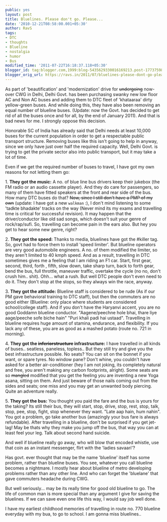 ```yaml
---
public: yes
layout: post
title: Bluelines. Please don't go. Please...
date: '2010-12-21T08:58:00.001+05:30'
author: RavS
tags:
- DTC
- thoughts
- Blueline
- nostalgia
- humor
- Bus
modified_time: '2011-07-22T16:18:37.118+05:30'
blogger_id: tag:blogger.com,1999:blog-5435629330016169213.post-1773759847955191480
blogger_orig_url: https://ravs.in/2011/07/bluelines-please-dont-go-please.html
---
```


As part of 'beautification' and 'modernization' drive for ~~undergoing~~ now-over CWG in Delhi, Delhi Govt. has been purchasing swanky new low floor AC and Non AC buses and adding them to DTC fleet of 'khataaraa' dirty yellow-green buses. And while doing this, they have also been removing an equal number of blueline buses. (Update: now the Govt. has decided to get rid of all the buses once and for all, by the end of January 2011). And that is bad news for me. I strongly oppose this decision.

Honorable SC of India has already said that Delhi needs at least 10,000 buses for the current population in order to get a respectable public transport structure. Removing buses like this isn't going to help in anyway, since we only have just over half the required capacity. Well, Delhi Govt. is trying to get the private sector also into public transport, but it may take a lot of time.

Even if we get the required number of buses to travel, I have got my own reasons for not letting them go:

1. **They got the music:** A no. of blue line bus drivers keep their jukebox (the FM radio or an audio cassette player). And they do care for passengers, so many of them have fitted speakers at the front and rear side of the bus. How many DTC buses do that? ~~Now, since I still don't have a PMP of my own~~ (update: I have got a new  `walkman` :), I don't mind listening to some 'tadkte bhadakte' tracks on the way (Never mind its my exams and travelling time is critical for successful revision). It may happen that the driver/conductor like old sad songs, which doesn't suit your genre of rock/rap/sufi. So, travelling can become pain in the ears also. But hey you get to hear some new genre, right?

2. **They got the speed:** Thanks to media, bluelines have got the #killer tag. So, govt had to force them to install 'speed limiter'. But blueline operators are very good automobile engineers. A no. of them modified the limiter, so they aren't limited to 40 kmph speed. And as a result, travelling in DTC sometimes gives me a feeling that I am riding an F1 car. Start, first gear, second, third, forth , fifth, slow down, take sharp turn, back to forth gear, bend the bus, full throttle, maneuver traffic, overtake the cycle (no no, don't crush him.. shit). Ohh... what a rush. But well DTC people don't even need to do it. They don't stop at the stops, so they always win the race, anyway.

3. **They got the attitude:** Blueline staff is considered to be rude (As if our PM gave behavioral training to DTC staff), but then the commuters are no good either (Blueline: only place where students are considered school/college staff). And if you don't have the Haryanvi accent, you are no good Goddamn blueline conductor. "Aagene/peechne hole bhai, thare liye aage/peeche sofe biche hain" "Puri khali padi hai ustaad". Travelling in blueline requires huge amount of stamina, endurance, and flexibility. If you lack any of these, you are as good as a mashed potato (route no. 721 in morning).

4. **They got the ~~inferiorstructure~~ infrastructure:** I have travelled in all kinds of buses.. seatless, paneless, topless.. But they still try and give you the best infrastructure possible. No seats? You can sit on the bonnet if you want, or spare tyres. No window pane? Don't whine, you couldn't have asked for a better air-conditioner (hey I am not joking, its completely natural and free, you aren't making any carbon footprints, alright). Some seats are so ~~mangled~~ modified that you get the feeling you are inventing a new Yoga asana, sitting on them. And just beware of those nails coming out from the sides and seats; one miss and you may get an unwanted body piercing. Quite an adventure really.

5. **They got the bus:** You thought you paid the fare and the bus is yours for the taking? Its still their bus, they will start, stop, drive, stop, rest, stop, talk, stop, pee, stop, fight, stop whenever they want. "Late aap hain, hum nahin". You got a problem, go take another bus (amazingly your bus fare is always refundable). After travelling in a blueline, don't be surprised if you get jet-lag! May be thats why they make you jump off the bus, that way you can at least feel your leg. Talk about second hand suicide.

And well if blueline really go away, who will blow that encoded whistle, use that coin as an instant messenger, flirt with the 'ladies savaari'?

Has govt. ever thought that may be the name 'blueline' itself has some problem, rather than blueline buses. You see, whatever you call blueline becomes a nightmare. I mostly hear about blueline of metro developing problems rather than any other line. And who can forget the 'bluelane' that gave commuters headache during CWG.

But well seriously... may be its really time for good old blueline to go. The life of common man is more special than any argument I give for saving the bluelines. If we can save even one life this way, I would say job well done.

I have my earliest childhood memories of travelling in route no. 770 blueline everyday with my bua, to go to school. I am gonna miss bluelines..
